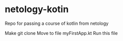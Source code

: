 # netology-kotin
Repo for passing a course of kotlin from netology

Make git clone
Move to file myFirstApp.kt
Run this file
